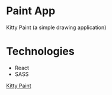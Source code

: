 # Paint App
Kitty Paint (a simple drawing application)
# Technologies
  - React
  - SASS

[Kitty Paint](https://paint-app-eight.vercel.app)
